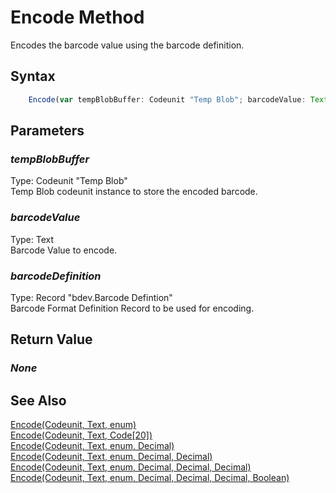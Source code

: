 # Encode Method
Encodes the barcode value using the barcode definition.

## Syntax
```javascript
	Encode(var tempBlobBuffer: Codeunit "Temp Blob"; barcodeValue: Text; barcodeDefinition: Record "bdev.Barcode Defintion")
```

## Parameters
### *tempBlobBuffer*
Type: Codeunit "Temp Blob"<br/>
Temp Blob codeunit instance to store the encoded barcode.
### *barcodeValue*
Type: Text<br/>
Barcode Value to encode.
### *barcodeDefinition*
Type: Record "bdev.Barcode Defintion"<br/>
Barcode Format Definition Record to be used for encoding.

## Return Value
### *None*

## See Also
[Encode(Codeunit, Text, enum)](./Encode1.md)<br />
[Encode(Codeunit, Text, Code[20])](./Encode2.md)<br />
[Encode(Codeunit, Text, enum, Decimal)](./Encode4.md)<br />
[Encode(Codeunit, Text, enum, Decimal, Decimal)](./Encode5.md)<br />
[Encode(Codeunit, Text, enum, Decimal, Decimal, Decimal)](./Encode6.md)<br />
[Encode(Codeunit, Text, enum, Decimal, Decimal, Decimal, Boolean)](./Encode7.md)<br />
